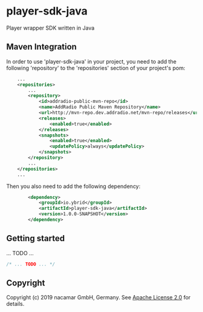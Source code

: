 # player-sdk-java
Player wrapper SDK written in Java

## Maven Integration

In order to use 'player-sdk-java' in your project, you need to add the following 'repository' to the 'repositories' section of your project's pom:
```xml
    ...
    <repositories>
        ...
        <repository>
            <id>addradio-public-mvn-repo</id>
            <name>AddRadio Public Maven Repository</name>
            <url>http://mvn-repo.dev.addradio.net/mvn-repo/releases</url>
            <releases>
                <enabled>true</enabled>
            </releases>
            <snapshots>
                <enabled>true</enabled>
                <updatePolicy>always</updatePolicy>
            </snapshots>
        </repository>
        ...
    </repositories>
    ...
```
Then you also need to add the following dependency:
```xml
        <dependency>
            <groupId>io.ybrid</groupId>
            <artifactId>player-sdk-java</artifactId>
            <version>1.0.0-SNAPSHOT</version>
        </dependency>
```

## Getting started
... TODO ...

```java
/* ... TODO ... */
```

## Copyright
Copyright (c) 2019 nacamar GmbH, Germany. See [Apache License 2.0](LICENSE) for details.
